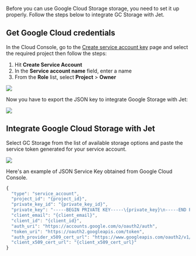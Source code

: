 Before you can use Google Cloud Storage storage, you need to set it up properly. Follow the steps below to integrate GC Storage with Jet.

## Get Google Cloud credentials

In the Cloud Console, go to the [Create service account key](https://console.cloud.google.com/apis/credentials/serviceaccountkey) page and select the required project then follow the steps:

1. Hit **Create Service Account**
2. In the **Service account name** field, enter a name
3. From the **Role** list, select **Project** &gt; **Owner**

![](https://gblobscdn.gitbook.com/assets%2F-LQ08RFAKZvFADEiXKFy%2F-MW-EUvGyD_qbxmNlR9w%2F-MW-l3tcAoqa8oYXOBqG%2FGIF200.gif?alt=media&token=e8809e30-b33e-4bd4-91bc-5e1675f101ba)

Now you have to export the JSON key to integrate Google Storage with Jet:

![](https://gblobscdn.gitbook.com/assets%2F-LQ08RFAKZvFADEiXKFy%2F-MW-EUvGyD_qbxmNlR9w%2F-MW-rDY6WVdnKo-sTAmU%2FGIF201.gif?alt=media&token=1ee8a838-5dd9-4287-8117-5e92427584b0)

## Integrate Google Cloud Storage with Jet

Select GC Storage from the list of available storage options and paste the service token generated for your service account. 

![](https://gblobscdn.gitbook.com/assets%2F-LQ08RFAKZvFADEiXKFy%2F-MW-EUvGyD_qbxmNlR9w%2F-MW0DyLvYBRhW45k-qoD%2Fimage.png?alt=media&token=b94a2cf5-581e-4521-803c-df446e69f2ba)

Here's an example of JSON Service Key obtained from Google Cloud Console.

```javascript
{
  "type": "service_account",
  "project_id": "{project_id}",
  "private_key_id": "{private_key_id}",
  "private_key": "-----BEGIN PRIVATE KEY-----\{private_key}\n-----END PRIVATE KEY-----\n",
  "client_email": "{client_email}",
  "client_id": "{client_id}",
  "auth_uri": "https://accounts.google.com/o/oauth2/auth",
  "token_uri": "https://oauth2.googleapis.com/token",
  "auth_provider_x509_cert_url": "https://www.googleapis.com/oauth2/v1/certs",
  "client_x509_cert_url": "{client_x509_cert_url}"
}
```

